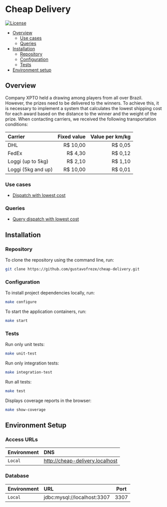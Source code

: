 # Cheap Delivery

[![License](https://img.shields.io/badge/license-MIT-green)](LICENSE)

* [Overview](#overview)
    - [Use cases](#use_cases)
    - [Queries](#queries)
* [Installation](#installation)
    - [Repository](#repository)
    - [Configuration](#configuration)
    - [Tests](#tests)
* [Environment setup](#environment_setup)

<div id="overview"></div> 

## Overview

Company XPTO held a drawing among players from all over Brazil. However, the prizes need to be delivered to the winners.
To achieve this, it is necessary to implement a system that calculates the lowest shipping cost for each award based on
the distance to the winner and the weight of the prize. When contacting carriers, we received the following
transportation conditions:

| Carrier            | Fixed value | Value per km/kg |
|:-------------------|------------:|----------------:|
| DHL                |    R$ 10,00 |         R$ 0,05 |
| FedEx              |     R$ 4,30 |         R$ 0,12 |
| Loggi (up to 5kg)  |     R$ 2,10 |         R$ 1,10 |
| Loggi (5kg and up) |    R$ 10,00 |         R$ 0,01 |

<div id='use_cases'></div> 

### Use cases

- [Dispatch with lowest cost](docs/USE_CASES.md#dispatch-with-lowest-cost)

<div id='queries'></div> 

### Queries

- [Query dispatch with lowest cost](docs/QUERIES.md#query-dispatches-with-lowest-cost)

<div id='installation'></div> 

## Installation

<div id='repository'></div> 

### Repository

To clone the repository using the command line, run:

```bash
git clone https://github.com/gustavofreze/cheap-delivery.git
```

<div id='configuration'></div> 

### Configuration

To install project dependencies locally, run:

```bash
make configure
```

To start the application containers, run:

```bash
make start
```

<div id='tests'></div> 

### Tests

Run only unit tests:

```bash
make unit-test
```

Run only integration tests:

```bash
make integration-test
```

Run all tests:

```bash
make test 
```

Displays coverage reports in the browser:

```bash
make show-coverage 
```

<div id='environment_setup'></div> 

## Environment Setup

### Access URLs

| Environment | DNS                             | 
|:------------|:--------------------------------|
| `Local`     | http://cheap-delivery.localhost |

### Database

| Environment | URL                         | Port | 
|:------------|:----------------------------|:----:|
| `Local`     | jdbc:mysql://localhost:3307 | 3307 |
